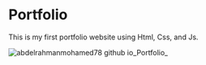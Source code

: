 # Portfolio

This is my first portfolio website using Html, Css, and Js.

![abdelrahmanmohamed78 github io_Portfolio_](https://github.com/user-attachments/assets/3f42d3a7-2267-4c75-b2f4-3956c3f7c85f)

